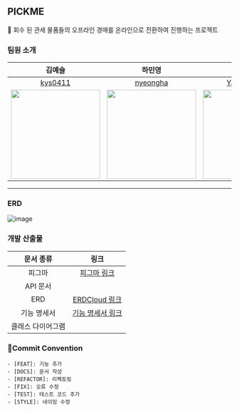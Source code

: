 ## PICKME 
🎀 회수 된 관세 물품들의 오프라인 경매를 온라인으로 전환하여 진행하는 프로젝트

### 팀원 소개
|김예슬|하민영|양소은|최성연|
|:--:|:--:|:--:|:--:|
|[kys0411](https://github.com/kys0411)|[nyeongha](https://github.com/nyeongha)|[Yang-soeun](https://github.com/Yang-soeun)|[Sohottoday](https://github.com/Sohottoday)|
|<img src="https://github.com/user-attachments/assets/9db8716c-4b93-456f-a158-f12112fd7a5d" width="200" height="200"/>|<img src="https://github.com/user-attachments/assets/bfe6343f-b605-496c-bdf1-cf2dd7b5fbc1" width="200" height="200"/>|<img src="https://github.com/user-attachments/assets/5e83e279-95fa-45bd-a307-25a73e2a8da9" width="200" height="200"/>|<img src="https://github.com/user-attachments/assets/58fc8f1b-cc2f-4576-9ede-b9bcf0484b6a" width="200" height="200"/>|

---
### ERD
![image](https://github.com/user-attachments/assets/320ecb0f-1e8d-406a-96ca-add6a74b737a)


### 개발 산출물

|문서 종류| 링크 |
|:--:|:--:|
|피그마|[피그마 링크](https://www.figma.com/design/5t2wyrsTCNVLYlXcoPsmFw/2%EC%B0%A8-%ED%94%84%EB%A1%9C%EC%A0%9D%ED%8A%B8?node-id=0-1&node-type=CANVAS&t=jBr2Avh2G31RMTFp-0)|
|API 문서||
|ERD|[ERDCloud 링크](https://www.erdcloud.com/d/ipmxoh7CYc75MjNY4)|
|기능 명세서|[기능 명세서 링크](https://www.notion.so/883154a1867f458e86db2922452fd29c)|
|클래스 다이어그램||

### 👿Commit Convention
```
- [FEAT]: 기능 추가
- [DOCS]: 문서 작성
- [REFACTOR]: 리펙토링
- [FIX]: 오류 수정
- [TEST]: 테스트 코드 추가
- [STYLE]: 네이밍 수정
```

